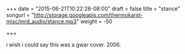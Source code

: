 +++
date = "2015-06-21T10:22:28-08:00"
draft = false
title = "stance"
songurl = "http://storage.googleapis.com/thermokarst-misc/mrd_audio/stance.mp3"
weight = -50

+++

i wish i could say this was a gwar cover. 2006.
